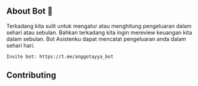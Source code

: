 ## About Bot 👀
Terkadang kita sulit untuk mengatur atau menghitung pengeluaran dalam sehari atau sebulan. Bahkan terkadang kita ingin mereview keuangan kita dalam sebulan. Bot Asistenku dapat mencatat pengeluaran anda dalam sehari hari.

```
Invite bot: https://t.me/anggotayya_bot
```

## Contributing
